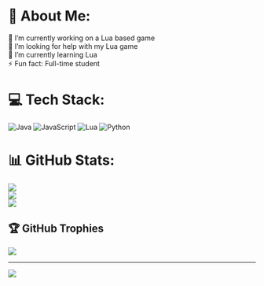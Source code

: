 # 💫 About Me:
🔭 I’m currently working on a Lua based game <br>🤝 I’m looking for help with my Lua game<br>🌱 I’m currently learning Lua<br>⚡ Fun fact: Full-time student 


# 💻 Tech Stack:
![Java](https://img.shields.io/badge/java-%23ED8B00.svg?style=for-the-badge&logo=openjdk&logoColor=white) ![JavaScript](https://img.shields.io/badge/javascript-%23323330.svg?style=for-the-badge&logo=javascript&logoColor=%23F7DF1E) ![Lua](https://img.shields.io/badge/lua-%232C2D72.svg?style=for-the-badge&logo=lua&logoColor=white) ![Python](https://img.shields.io/badge/python-3670A0?style=for-the-badge&logo=python&logoColor=ffdd54)
# 📊 GitHub Stats:
![](https://github-readme-stats.vercel.app/api?username=fadedsushi&theme=dark&hide_border=false&include_all_commits=false&count_private=false)<br/>
![](https://github-readme-streak-stats.herokuapp.com/?user=fadedsushi&theme=dark&hide_border=false)<br/>
![](https://github-readme-stats.vercel.app/api/top-langs/?username=fadedsushi&theme=dark&hide_border=false&include_all_commits=false&count_private=false&layout=compact)

## 🏆 GitHub Trophies
![](https://github-profile-trophy.vercel.app/?username=fadedsushi&theme=radical&no-frame=false&no-bg=true&margin-w=4)

---
[![](https://visitcount.itsvg.in/api?id=fadedsushi&icon=0&color=11)](https://visitcount.itsvg.in)

<!-- Proudly created with GPRM ( https://gprm.itsvg.in ) -->
